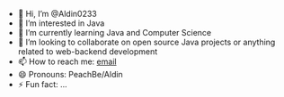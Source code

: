 - 👋 Hi, I’m @Aldin0233  
- 👀 I’m interested in Java  
- 🌱 I’m currently learning Java and Computer Science  
- 💞️ I’m looking to collaborate on open source Java projects or anything related to web-backend development  
- 📫 How to reach me: [email](mailto:changhyunlee96@gmail.com) 
- 😄 Pronouns: PeachBe/Aldin  
- ⚡ Fun fact: ...  

<!---
Aldin0233/Aldin0233 is a ✨ special ✨ repository because its `README.md` (this file) appears on your GitHub profile.
You can click the Preview link to take a look at your changes.
--->
